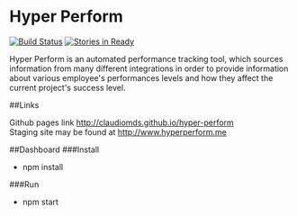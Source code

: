 # Hyper Perform

[![Build Status](https://travis-ci.org/ClaudioMDS/hyper-perform.svg?branch=feature/Calendar)](https://travis-ci.org/ClaudioMDS/hyper-perform)
[![Stories in Ready](https://badge.waffle.io/ClaudioMDS/hyper-perform.svg?label=ready&title=Ready)](http://waffle.io/ClaudioMDS/hyper-perform)

Hyper Perform is an automated performance tracking tool, which sources information from many different integrations in order to provide information about various employee's performances levels and how they affect the current project's success level.




##Links

Github pages link http://claudiomds.github.io/hyper-perform  
Staging site may be found at http://www.hyperperform.me

##Dashboard
###Install
- npm install

###Run
- npm start
